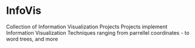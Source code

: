 # InfoVis
Collection of Information Visualization Projects
Projects implement Information Visualization Techniques ranging from parrellel coordinates - to word trees, and more
